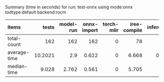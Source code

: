 Summary (time in seconds) for run: test-onnx using mode:onnx todtype:default backend:rocm

| items        |    tests |   model-run |   onnx-import |   torch-mlir |   iree-compile |   inference |
|:-------------|---------:|------------:|--------------:|-------------:|---------------:|------------:|
| total-count  | 162      |     162     |       162     |            0 |         78     |       0     |
| average-time |  10.2021 |       2.9   |         0.622 |            0 |          6.668 |       0.012 |
| median-time  |   9.028  |       2.762 |         0.561 |            0 |          5.705 |       0     |
